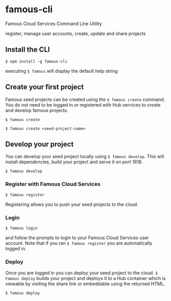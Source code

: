 # famous-cli

Famous Cloud Services Command Line Utility

register, manage user accounts, create, update and share projects


## Install the CLI

    $ npm install -g famous-cli

executing `$ famous` will display the default help string

## Create your first project

Famous seed projects can be created using the `$ famous create` command. You do not need to be logged in or registered with Hub services to create and develop famous projects.

    $ famous create

    $ famous create <seed-project-name>


## Develop your project

You can develop your seed project locally using `$ famous develop`. This will install dependencies, build your project and serve it on port 1618.

    $ famous develop

### Register with Famous Cloud Services

    $ famous register

Registering allows you to push your seed projects to the cloud.

### Login

    $ famous login

and follow the prompts to login to your Famous Cloud Services user account. Note that if you ran `$ famous register` you are automatically logged in.

### Deploy

Once you are logged in you can deploy your seed project to the cloud. `$ Famous deploy` builds your project and deploys it to a Hub container which is viewable by visiting the share link or embeddable using the returned HTML.

    $ famous deploy

